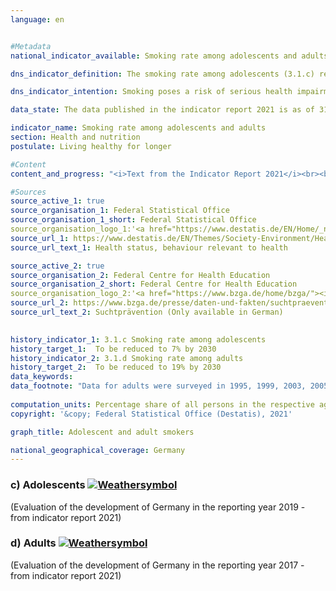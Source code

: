 ```yaml
---
language: en    


#Metadata    
national_indicator_available: Smoking rate among adolescents and adults    

dns_indicator_definition: The smoking rate among adolescents (3.1.c) reflects the share of 12 to 17-year-olds who indicate that they smoke regularly or occasionally. The smoking rate among adults (3.1.d) indicates the share of those surveyed aged 15 and above who answered the questions in the microcensus regarding smoking behaviour and who smoke regularly or occasionally.    

dns_indicator_intention: Smoking poses a risk of serious health impairment and premature death, and this risk is not confined to smokers themselves. Non-smokers exposed to tobacco smoke do not just suffer annoyance but can also fall ill from it. The Federal Government is pursuing the goal of reducing the percentage of adolescent smokers to under 7&nbsp;% by 2030, and that of all smokers aged 15 years and older to 19&nbsp;%.    

data_state: The data published in the indicator report 2021 is as of 31.12.2020. The data shown on the DNS-Online-Platform is updated regularly, so that more current data may be available online than published in the indicator report 2021.    

indicator_name: Smoking rate among adolescents and adults    
section: Health and nutrition    
postulate: Living healthy for longer    

#Content    
content_and_progress: "<i>Text from the Indicator Report 2021</i><br><br>The data for adolescents have been collected since 1973 (since 1993 also in the new Länder) by the Federal Centre for Health Education through telephone interviews within the scope of surveys of substance consumption conducted among adolescents and young adults. Initially, the survey took place every three to four years and has been conducted almost annually since 2001. Interim years in which no survey was conducted have been interpolated for the time series. In 2016, the random sample used comprised 7,003 adolescents and young adults. For trend analysis, the data are weighted by sex, region and age.<br><br><br><br>The data for adults are collected every four years as part of the microcensus conducted by the Federal Statistical Office. The interim years without a survey were interpolated for the presentation of the indicator time series. The microcensus is a sample survey covering 1&nbsp;% of the total population and it is the largest household survey in Germany and Europe. The responses to the questions regarding smoking habits are voluntary and were provided by 79&nbsp;% of those surveyed in 2017.<br><br><br><br>In the group of adolescents between 12 and 17 years of age, the proportion of smokers initially increased from 24&nbsp;% (1995) to 28&nbsp;% (1997 and 2001), but then declined steadily to 7&nbsp;% by 2016. In this context, there appears to be no difference in smoking behaviour between the genders. If the trend seen in recent years continues, the target value set for 2030 will be achieved in the near future.<br><br><br><br>In 2017, a total of 22&nbsp;% of the overall population above the age of 15 indicated that they smoked occasionally or regularly. This compares with a figure of 28&nbsp;% in the years from 1995 to 1999. This means that the rate for adult smokers had declined only slightly. If the trend based on the average of the last five years continues, the target for this sub-indicator will also be fulfilled.<br><br><br><br>In 2017, 19&nbsp;% of all adults aged 15 years or older considered themselves regular smokers, while 4&nbsp;% smoked occasionally (the deviation in the total is due to rounding). The rate among women (19&nbsp;%) was significantly lower than for men (26&nbsp;%). While the proportion of women decreased by 3 percentage points since 1995, the proportion of male smokers decreased by 9 percentage points. <br><br><br><br>In 2017, 96&nbsp;% of the smokers surveyed preferred cigarettes. The level of tobacco consumption is important when considering the individual threat to health. Eleven percent of regular cigarette smokers were in the category of heavy smokers (1995: 17&nbsp;%) with a consumption of more than 20 cigarettes a day, whereas 81&nbsp;% smoked 5 to 20 cigarettes a day. In this case, there were differences between the genders. Almost one in seven of male regular cigarette smokers was a heavy smoker, but only one in thirteen of the female smokers.<br><br><br><br>Smoking poses a high and at the same time avoidable risk to health. In 2015, 5.1&nbsp;% of all deaths (3.4&nbsp;% among women, 6.8&nbsp;% among men) could be attributed to typical diseases of smokers (lung, bronchial, laryngeal and tracheal cancer). In 2015, the average age of those who died of lung, bronchial, and tracheal cancers was 70.6 years, that is, seven years below the average age of all deaths (78.4 years). A reduction in the number of smokers would therefore help reduce premature mortality."    

#Sources    
source_active_1: true
source_organisation_1: Federal Statistical Office
source_organisation_1_short: Federal Statistical Office
source_organisation_logo_1:'<a href="https://www.destatis.de/EN/Home/_node.html"><img src="https://g205sdgs.github.io/sdg-indicators/public/logosEn/destatis.png" alt=" Federal Statistical Office" title="Click here to visit the homepage of the organization" style="border: transparent"/></a>'
source_url_1: https://www.destatis.de/EN/Themes/Society-Environment/Health/Health-Status-Behaviour-Relevant-Health/_node.html                        
source_url_text_1: Health status, behaviour relevant to health                        

source_active_2: true
source_organisation_2: Federal Centre for Health Education
source_organisation_2_short: Federal Centre for Health Education
source_organisation_logo_2:'<a href="https://www.bzga.de/home/bzga/"><img src="https://g205sdgs.github.io/sdg-indicators/public/logosEn/bzga.png" alt=" Federal Centre for Health Education" title="Click here to visit the homepage of the organization" style="border: transparent"/></a>'
source_url_2: https://www.bzga.de/presse/daten-und-fakten/suchtpraevention/                        
source_url_text_2: Suchtprävention (Only available in German)                        
    

history_indicator_1: 3.1.c Smoking rate among adolescents                    
history_target_1:  To be reduced to 7% by 2030
history_indicator_2: 3.1.d Smoking rate among adults                    
history_target_2:  To be reduced to 19% by 2030    
data_keywords:    
data_footnote: "Data for adults were surveyed in 1995, 1999, 2003, 2005, 2009, 2013 and 2017. The data for the intermediate years were interpolated. The data for the young people were surveyed in all years since 2003 except 2006, 2009, 2013 and 2017. In these intermediate years the data were interpolated. The data of the federal states for the smoking rate of adolescents are surveyed by the Federal Centre for Health Education using computer-assisted telephone interviews. However, the number of respondents is too small to make representative statements at the level of the federal states (survey 2018: 7&nbsp;002 persons aged 12 to 25 years)."    
    
computation_units: Percentage share of all persons in the respective age group    
copyright: '&copy; Federal Statistical Office (Destatis), 2021'    

graph_title: Adolescent and adult smokers    

national_geographical_coverage: Germany    
---    
```

<div>
  <div class="my-header">
    <h3>c) Adolescents
      <a href="https://sustainabledevelopment-deutschland.github.io/en/status/"><img src="https://g205sdgs.github.io/sdg-indicators/public/Wettersymbole/Sonne.png" title="If the trend continues, the target value will be met or the difference between the target value and the current value will be less than 5&nbsp;%" alt="Weathersymbol" />
      </a>
    </h3>
  </div>
  <div class="my-header-note">
    <span> (Evaluation of the development of Germany in the reporting year 2019 - from indicator report 2021)</span>
  </div>
</div>
<div>
  <div class="my-header">
    <h3>d) Adults
      <a href="https://sustainabledevelopment-deutschland.github.io/en/status/"><img src="https://g205sdgs.github.io/sdg-indicators/public/Wettersymbole/Sonne.png" title="If the trend continues, the target value will be met or the difference between the target value and the current value will be less than 5&nbsp;%" alt="Weathersymbol" />
      </a>
    </h3>
  </div>
  <div class="my-header-note">
    <span> (Evaluation of the development of Germany in the reporting year 2017 - from indicator report 2021)</span>
  </div>
</div>